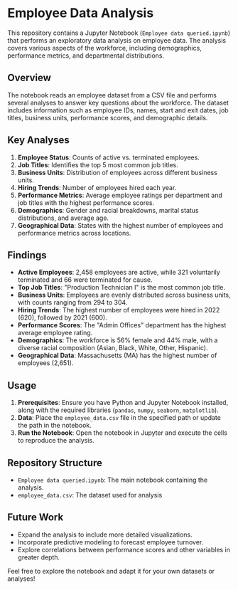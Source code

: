 # Employee Data Analysis

This repository contains a Jupyter Notebook (`Employee data queried.ipynb`) that performs an exploratory data analysis on employee data. The analysis covers various aspects of the workforce, including demographics, performance metrics, and departmental distributions.

## Overview

The notebook reads an employee dataset from a CSV file and performs several analyses to answer key questions about the workforce. The dataset includes information such as employee IDs, names, start and exit dates, job titles, business units, performance scores, and demographic details.

## Key Analyses

1. **Employee Status**: Counts of active vs. terminated employees.
2. **Job Titles**: Identifies the top 5 most common job titles.
3. **Business Units**: Distribution of employees across different business units.
4. **Hiring Trends**: Number of employees hired each year.
5. **Performance Metrics**: Average employee ratings per department and job titles with the highest performance scores.
6. **Demographics**: Gender and racial breakdowns, marital status distributions, and average age.
7. **Geographical Data**: States with the highest number of employees and performance metrics across locations.

## Findings

- **Active Employees**: 2,458 employees are active, while 321 voluntarily terminated and 66 were terminated for cause.
- **Top Job Titles**: "Production Technician I" is the most common job title.
- **Business Units**: Employees are evenly distributed across business units, with counts ranging from 294 to 304.
- **Hiring Trends**: The highest number of employees were hired in 2022 (620), followed by 2021 (600).
- **Performance Scores**: The "Admin Offices" department has the highest average employee rating.
- **Demographics**: The workforce is 56% female and 44% male, with a diverse racial composition (Asian, Black, White, Other, Hispanic).
- **Geographical Data**: Massachusetts (MA) has the highest number of employees (2,651).

## Usage

1. **Prerequisites**: Ensure you have Python and Jupyter Notebook installed, along with the required libraries (`pandas`, `numpy`, `seaborn`, `matplotlib`).
2. **Data**: Place the `employee_data.csv` file in the specified path or update the path in the notebook.
3. **Run the Notebook**: Open the notebook in Jupyter and execute the cells to reproduce the analysis.

## Repository Structure

- `Employee data queried.ipynb`: The main notebook containing the analysis.
- `employee_data.csv`: The dataset used for analysis 

## Future Work

- Expand the analysis to include more detailed visualizations.
- Incorporate predictive modeling to forecast employee turnover.
- Explore correlations between performance scores and other variables in greater depth.

Feel free to explore the notebook and adapt it for your own datasets or analyses!
